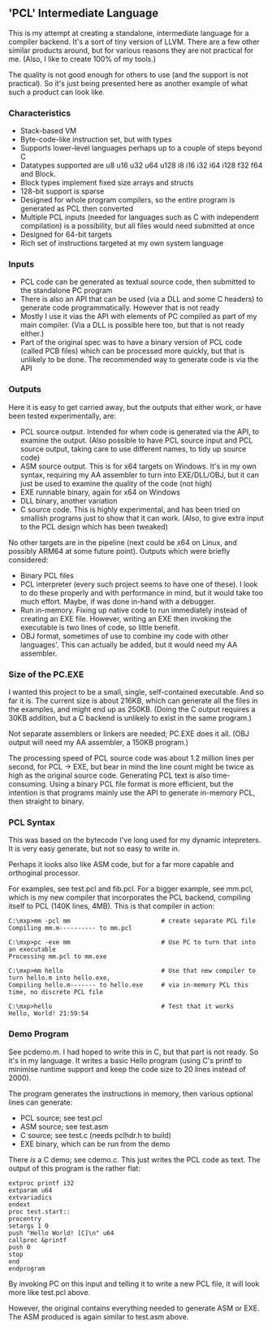 ## 'PCL' Intermediate Language

This is my attempt at creating a standalone, intermediate language for a compiler backend. It's a sort of tiny version of LLVM. There are a few other similar products around, but for various reasons they are not practical for me. (Also, I like to create 100% of my tools.)

The quality is not good enough for others to use (and the support is not practical). So it's just being presented here as another example of what such a product can look like.

### Characteristics

* Stack-based VM
* Byte-code-like instruction set, but with types
* Supports lower-level languages perhaps up to a couple of steps beyond C
* Datatypes supported are u8 u16 u32 u64 u128 i8 i16 i32 i64 i128 f32 f64 and Block.
* Block types implement fixed size arrays and structs
* 128-bit support is sparse
* Designed for whole program compilers, so the entire program is generated as PCL then converted
* Multiple PCL inputs (needed for languages such as C with independent compilation) is a possibility, but all files would need submitted at once
* Designed for 64-bit targets
* Rich set of instructions targeted at my own system language

### Inputs

* PCL code can be generated as textual source code, then submitted to the standalone PC program
* There is also an API that can be used (via a DLL and some C headers) to generate code programmatically. However that is not ready
* Mostly I use it vias the API with elements of PC compiled as part of my main compiler. (Via a DLL is possible here too, but that is not ready either.)
* Part of the original spec was to have a binary version of PCL code (called PCB files) which can be processed more quickly, but that is unlikely to be done. The recommended way to generate code is via the API

### Outputs

Here it is easy to get carried away, but the outputs that either work, or have been tested experimentally, are:

* PCL source output. Intended for when code is generated via the API, to examine the output. (Also possible to have PCL source input and PCL source output, taking care to use different names, to tidy up source code)
* ASM source output. This is for x64 targets on Windows. It's in my own syntax, requiring my AA assembler to turn into EXE/DLL/OBJ, but it can just be used to examine the quality of the code (not high)
* EXE runnable binary, again for x64 on Windows
* DLL binary, another variation
* C source code. This is highly experimental, and has been tried on smallish programs just to show that it can work. (Also, to give extra input to the PCL design which has been tweaked)

No other targets are in the pipeline (next could be x64 on Linux, and possibly ARM64 at some future point). Outputs which were briefly considered:

* Binary PCL files
* PCL interpreter (every such project seems to have one of these). I look to do these properly and with performance in mind, but it would take too much effort. Maybe, if was done in-hand with a debugger.
* Run in-memory. Fixing up native code to run immediately instead of creating an EXE file. However, writing an EXE then invoking the executable is two lines of code, so little benefit.
* OBJ format, sometimes of use to combine my code with other languages'. This can actually be added, but it would need my AA assembler. 

### Size of the PC.EXE

I wanted this project to be a small, single, self-contained executable. And so far it is. The current size is about 216KB, which can generate all the files in the examples, and might end up as 250KB. (Doing the C output requires a 30KB addition, but a C backend is unlikely to exist in the same program.)

Not separate assemblers or linkers are needed; PC.EXE does it all. (OBJ output will need my AA assembler, a 150KB program.)

The processing speed of PCL source code was about 1.2 million lines per second, for PCL -> EXE, but bear in mind the line count might be twice as high as the original source code. Generating PCL text is also time-consuming. Using a binary PCL file format is more efficient, but the intention is that programs mainly use the API to generate in-memory PCL, then straight to binary.

### PCL Syntax

This was based on the bytecode I've long used for my dynamic intepreters. It is very easy generate, but not so easy to write in.

Perhaps it looks also like ASM code, but for a far more capable and orthoginal processor.

For examples, see test.pcl and fib.pcl. For a bigger example, see mm.pcl, which is my new compiler that incorporates the PCL backend, compiling itself to PCL (140K lines, 4MB). This is that compiler in action:
````
C:\mxp>mm -pcl mm                         # create separate PCL file
Compiling mm.m---------- to mm.pcl

C:\mxp>pc -exe mm                         # Use PC to turn that into an executable
Processing mm.pcl to mm.exe

C:\mxp>mm hello                           # Use that new compiler to turn hello.m into hello.exe,                                          
Compiling hello.m------- to hello.exe     # via in-memory PCL this time, no discrete PCL file

C:\mxp>hello                              # Test that it works
Hello, World! 21:59:54
````

### Demo Program

See pcdemo.m. I had hoped to write this in C, but that part is not ready. So it's in my language. It writes a basic Hello program (using C's printf to minimise runtime support and keep the code size to 20 lines instead of 2000).

The program generates the instructions in memory, then various optional lines can generate:

* PCL source; see test.pcl
* ASM source; see test.asm
* C source; see test.c (needs pclhdr.h to build)
* EXE binary, which can be run from the demo

There *is* a C demo; see cdemo.c. This just writes the PCL code as text. The output of this program is the rather flat:
````
extproc printf i32
extparam u64
extvariadics
endext
proc test.start::
procentry
setargs 1 0
push "Hello World! [C]\n" u64
callproc &printf
push 0
stop
end
endprogram
````
By invoking PC on this input and telling it to write a new PCL file, it will look more like test.pcl above.

However, the original contains everything needed to generate ASM or EXE. The ASM produced is again similar to test.asm above.

